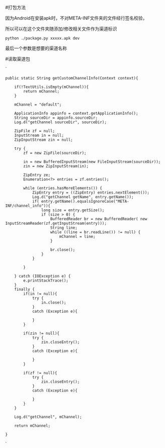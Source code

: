 #打包方法

因为Android在安装apk时，不对META-INF文件夹的文件经行签名校验，

所以可以在这个文件夹随添加/修改相关文件作为渠道标识



`
 python ./package.py xxxxx.apk dev
`


最后一个参数是想要的渠道名称


#读取渠道包


`


	public static String getCustomChannelInfo(Context context){

        if(!TextUtils.isEmpty(mChannel)){
            return mChannel;
        }

        mChannel = "default";

        ApplicationInfo appinfo = context.getApplicationInfo();
        String sourceDir = appinfo.sourceDir;
        Log.d("getChannel sourceDir", sourceDir);

        ZipFile zf = null;
        InputStream in = null;
        ZipInputStream zin = null;

        try {
            zf = new ZipFile(sourceDir);

            in = new BufferedInputStream(new FileInputStream(sourceDir));
            zin = new ZipInputStream(in);

            ZipEntry ze;
            Enumeration<?> entries = zf.entries();

            while (entries.hasMoreElements()) {
                ZipEntry entry = ((ZipEntry) entries.nextElement());
                Log.d("getChannel getName", entry.getName());
                if( entry.getName().equalsIgnoreCase("META-INF/channel_info")){
                    long size = entry.getSize();
                    if (size > 0) {
                        BufferedReader br = new BufferedReader( new InputStreamReader(zf.getInputStream(entry)));
                        String line;
                        while ((line = br.readLine()) != null) {
                            mChannel = line;
                        }

                        br.close();
                    }
                }

            }

        } catch (IOException e) {
            e.printStackTrace();
        }
        finally {
            if(in != null){
                try {
                    in.close();
                }
                catch (Exception e){

                }
            }

            if(zin != null){
                try {
                    zin.closeEntry();
                }
                catch (Exception e){

                }
            }

            if(zf != null){
                try {
                    zin.closeEntry();
                }
                catch (Exception e){

                }
            }
        }

        Log.d("getChannel", mChannel);

        return mChannel;

    }
`